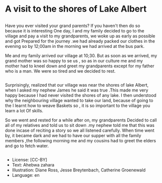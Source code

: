 # A visit to the shores of Lake Albert

##
Have you ever visited your grand parents? If
you haven't then do so because it is
interesting
One day, I and my family decided to go to
the village and pay a visit to my
grandparents, we woke up as early as
possible and got
Prepared for the journey .we had already
packed our clothes in the evening so by
12;00am in the morning we had arrived at
the bus park.

Me and my family arrived our village at
10;30. But as soon as we arrived, my grand
mother was so happy to se us , so as in our
culture me and my mother had to kneel
down and greet my grandparents except for
my father who is a man. We were so tired
and we decided to rest.

##
Surprisingly, realized that our village was
near the shores of lake Albert, when I asked
my nephew James he said it was true .This
made me very happy because
I had never visited the shores of any lake. I
then understood why the neighbouring
village wanted to take our land, because of
going to the I learnt how to weave
Baskets so , it is so important to the village
you learn a lot
Of skills.

So we went and rested for a while after on,
my grandparents
Decided to call all of my relatives and told
us to sit down .my nephew told me that this
was done incase of reciting a story so we all
listened carefully. When time went by, it
became dark and we had to have our supper
with all the family members ,the following
morning me and my cousins had to greet
the elders and go to fetch water.

##
* License: [CC-BY]
* Text: Ahebwa zahara
* Illustration: Diane Ross, Jesse Breytenbach, Catherine Groenewald
* Language: en
